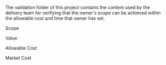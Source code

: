 The validation folder of this project contains the content used by the delivery team for verifying that the owner's scope can be achieved within the allowable cost and time that owner has set.

Scope

Value

Allowable Cost

Market Cost
